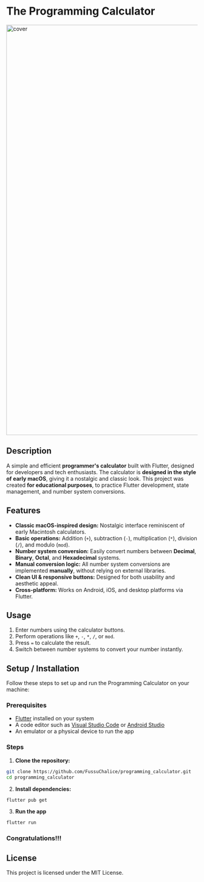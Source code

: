 # The Programming Calculator
<img width="1920" height="1080" alt="cover" src="https://github.com/user-attachments/assets/d5c9c404-2260-4419-b09e-728e38930907" />

## Description
A simple and efficient **programmer's calculator** built with Flutter, designed for developers and tech enthusiasts. The calculator is **designed in the style of early macOS**, giving it a nostalgic and classic look. This project was created **for educational purposes**, to practice Flutter development, state management, and number system conversions.

## Features

- **Classic macOS-inspired design:** Nostalgic interface reminiscent of early Macintosh calculators.  
- **Basic operations:** Addition (`+`), subtraction (`-`), multiplication (`*`), division (`/`), and modulo (`mod`).  
- **Number system conversion:** Easily convert numbers between **Decimal**, **Binary**, **Octal**, and **Hexadecimal** systems.  
- **Manual conversion logic:** All number system conversions are implemented **manually**, without relying on external libraries.  
- **Clean UI & responsive buttons:** Designed for both usability and aesthetic appeal.  
- **Cross-platform:** Works on Android, iOS, and desktop platforms via Flutter.

## Usage

1. Enter numbers using the calculator buttons.  
2. Perform operations like `+`, `-`, `*`, `/`, or `mod`.  
3. Press `=` to calculate the result.  
4. Switch between number systems to convert your number instantly.

## Setup / Installation

Follow these steps to set up and run the Programming Calculator on your machine:

### Prerequisites

- [Flutter](https://flutter.dev/docs/get-started/install) installed on your system  
- A code editor such as [Visual Studio Code](https://code.visualstudio.com/) or [Android Studio](https://developer.android.com/studio)  
- An emulator or a physical device to run the app

### Steps

1. **Clone the repository:**

```bash
git clone https://github.com/FussuChalice/programming_calculator.git
cd programming_calculator
```

2. **Install dependencies:**
```bash
flutter pub get
```

3. **Run the app**
```bash
flutter run
```

### Congratulations!!!

## License

This project is licensed under the MIT License.  
